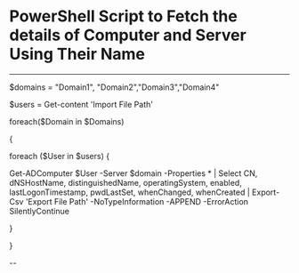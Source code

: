# PowerShell Script to Fetch the details of Computer and Server Using Their Name

---

$domains = "Domain1", "Domain2","Domain3","Domain4" 

$users = Get-content 'Import File Path'

foreach($Domain in $Domains)                                                 

{

foreach ($User in $users)
{

Get-ADComputer $User -Server $domain -Properties * | Select CN, dNSHostName, distinguishedName, operatingSystem, enabled, lastLogonTimestamp, pwdLastSet, whenChanged, whenCreated | Export-Csv 'Export File Path' -NoTypeInformation -APPEND -ErrorAction SilentlyContinue

}

}

--
